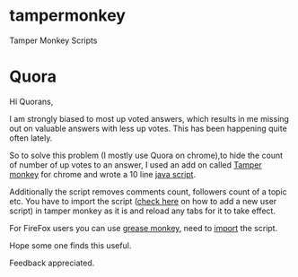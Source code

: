 # tampermonkey
Tamper Monkey Scripts

# Quora

Hi Quorans,

I am strongly biased to most up voted answers, which results in me missing out on valuable answers with less up votes. This has been happening quite often lately.

So to solve this problem (I mostly use Quora on chrome),to hide the count of number of up votes to an answer, I used an add on called [Tamper monkey][tp_link] for chrome and wrote a 10 line [java script][repo_link].

Additionally the script removes comments count, followers count of a topic etc. You have to import the script ([check here][tp_new] on how to add a new user script) in tamper monkey as it is and reload any tabs for it to take effect.

For FireFox users you can use [grease monkey][gm_link], need to [import][gm_new] the script. 

Hope some one finds this useful.

Feedback appreciated. 

[tp_link]: <https://tampermonkey.net/>
[repo_link]: <https://github.com/adityavarma1234/tampermonkey/blob/master/Quora/Quora%20hide%20count.user.js>
[tp_new]: <http://hibbard.eu/tampermonkey-tutorial/>
[gm_link]: <https://www.google.co.in/url?sa=t&rct=j&q=&esrc=s&source=web&cd=1&cad=rja&uact=8&ved=0CBwQFjAAahUKEwj3xNzO147JAhWQC44KHfH2BJ8&url=https%3A%2F%2Faddons.mozilla.org%2Fen%2Ffirefox%2Faddon%2Fgreasemonkey%2F&usg=AFQjCNElj3Ji6nDxEWpzSo0sukEGG5LtKA&sig2=pxCW-odhtzcyUvezD-HG7w&bvm=bv.107467506,d.c2E>
[gm_new]: <http://wiki.greasespot.net/Greasemonkey_Manual:Installing_Scripts>

